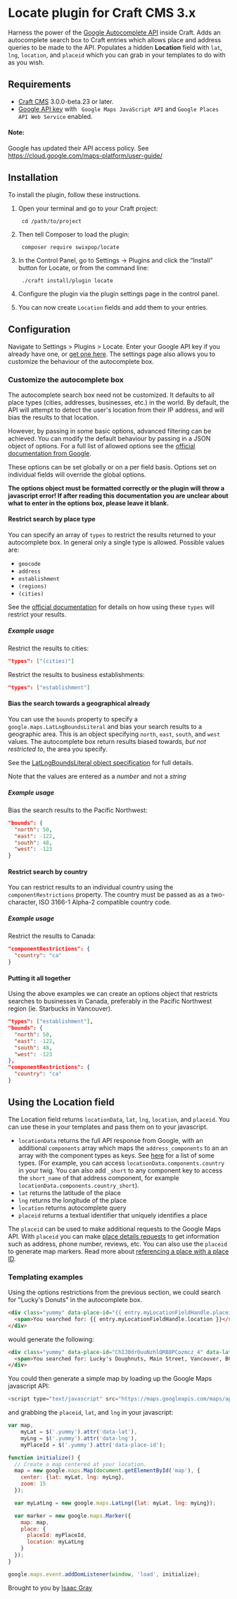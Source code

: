 # Locate plugin for Craft CMS 3.x

Harness the power of the [Google Autocomplete API](https://developers.google.com/maps/documentation/javascript/places-autocomplete) inside Craft. Adds an autocomplete search box to Craft entries which allows place and address queries to be made to the API. Populates a hidden **Location** field with `lat`, `lng`, `location`, and `placeid` which you can grab in your templates to do with as you wish.


## Requirements

* [Craft CMS](https://craftcms.com/) 3.0.0-beta.23 or later.
* [Google API key](https://developers.google.com/maps/documentation/javascript/get-api-key) with `
Google Maps JavaScript API` and `Google Places API Web Service` enabled.

#### Note:
Google has updated their API access policy. See https://cloud.google.com/maps-platform/user-guide/

## Installation

To install the plugin, follow these instructions.

1. Open your terminal and go to your Craft project:

        cd /path/to/project

2. Then tell Composer to load the plugin:

        composer require swixpop/locate

3. In the Control Panel, go to Settings → Plugins and click the “Install” button for Locate, or from the command line:

        ./craft install/plugin locate

4. Configure the plugin via the plugin settings page in the control panel.

5. You can now create `Location` fields and add them to your entries.

## Configuration

Navigate to Settings > Plugins > Locate. Enter your Google API key if you already have one, or [get one here](https://developers.google.com/maps/documentation/javascript/get-api-key). The settings page also allows you to customize the behaviour of the autocomplete box.

### Customize the autocomplete box

The autocomplete search box need not be customized. It defaults to all place types (cities, addresses, businesses, etc.) in the world. By default, the API will attempt to detect the user's location from their IP address, and will bias the results to that location.

However, by passing in some basic options, advanced filtering can be achieved. You can modify the default behaviour by passing in a JSON object of options. For a full list of allowed options see the [official documentation from Google](https://developers.google.com/maps/documentation/javascript/places-autocomplete#add_autocomplete).

These options can be set globally or on a per field basis. Options set on individual fields will override the global options.

**The options object must be formatted correctly or the plugin will throw a javascript error! If after reading this documentation you are unclear about what to enter in the options box, please leave it blank.**

#### Restrict search by place type

You can specify an array of `types` to restrict the results returned to your autocomplete box. In general only a single type is allowed. Possible values are:

* `geocode`
* `address`
* `establishment`
* `(regions)`
* `(cities)`

See the [official documentation](https://developers.google.com/maps/documentation/javascript/places-autocomplete#add_autocomplete) for details on how using these `types` will restrict your results.

##### Example usage

Restrict the results to cities:
```json
"types": ["(cities)"]
```

Restrict the results to business establishments:
```json
"types": ["establishment"]
```

#### Bias the search towards a geographical already

You can use the `bounds` property to specify a `google.maps.LatLngBoundsLiteral` and bias your search results to a geographic area. This is an object specifying `north`, `east`, `south`, and `west` values. The autocomplete box return results biased towards, *but not restricted to*, the area you specify.

See the [LatLngBoundsLiteral object specification](https://developers.google.com/maps/documentation/javascript/reference#LatLngBoundsLiteral) for full details.

Note that the values are entered as a *number* and not a *string*

##### Example usage

Bias the search results to the Pacific Northwest:
```json
"bounds": {
  "north": 50,
  "east": -122,
  "south": 48,
  "west": -123
}
```

#### Restrict search by country

You can restrict results to an individual country using the `componentRestrictions` property. The country must be passed as as a two-character, ISO 3166-1 Alpha-2 compatible country code.

##### Example usage

Restrict the results to Canada:
```json
"componentRestrictions": {
  "country": "ca"
}
```

#### Putting it all together

Using the above examples we can create an options object that restricts searches to businesses in Canada, preferably in the Pacific Northwest region (ie. Starbucks in Vancouver).

```json
"types": ["establishment"],
"bounds": {
  "north": 50,
  "east": -122,
  "south": 48,
  "west": -123
},
"componentRestrictions": {
  "country": "ca"
}
```

## Using the Location field

The Location field returns `locationData`, `lat`, `lng`, `location`, and `placeid`. You can use these in your templates and pass them on to your javascript.

* `locationData` returns the full API response from Google, with an additional `components` array which maps the `address_components` to an an array with the component types as keys. See [here](https://developers.google.com/maps/documentation/geocoding/intro#Types) for a list of some types. (For example, you can access `locationData.components.country` in your twig. You can also add `_short` to any component key to access the `short_name` of that address component, for example `locationData.components.country_short`).
* `lat` returns the latitude of the place
* `lng` returns the longitude of the place
* `location` returns autocomplete query
* `placeid` returns a textual identifier that uniquely identifies a place

The `placeid` can be used to make additional requests to the Google Maps API. With `placeid` you can make [place details requests](https://developers.google.com/maps/documentation/javascript/places#place_details_requests) to get information such as address, phone number, reviews, etc. You can also use the `placeid` to generate map markers. Read more about [referencing a place with a place ID](https://developers.google.com/maps/documentation/javascript/places#placeid).

### Templating examples

Using the options restrictions from the previous section, we could search for "Lucky's Donuts" in the autocomplete box.

```html
<div class="yummy" data-place-id="{{ entry.myLocationFieldHandle.placeid }}" data-lat="{{ entry.myLocationFieldHandle.lat }}" data-lng="{{ entry.myLocationFieldHangle.lng }}">
  <span>You searched for: {{ entry.myLocationFieldHandle.location }}</span>
</div>
```
would generate the following:
```html
<div class="yummy" data-place-id="ChIJ0drOuuNzhlQRB8PCozmcz_4" data-lat="49.25915390000001" data-lng="-123.10084899999998">
  <span>You searched for: Lucky's Doughnuts, Main Street, Vancouver, BC, Canada</span>
</div>
```

You could then generate a simple map by loading up the Google Maps javascript API:
```javascript
<script type="text/javascript" src="https://maps.googleapis.com/maps/api/js?key=YOUR_API_KEY"></script>
```
and grabbing the `placeid`, `lat`, and `lng` in your javascript:

```javascript
var map,
    myLat = $('.yummy').attr('data-lat'),
    myLng = $('.yummy').attr('data-lng'),
    myPlaceId = $('.yummy').attr('data-place-id');

function initialize() {
  // Create a map centered at your location.
  map = new google.maps.Map(document.getElementById('map'), {
    center: {lat: myLat, lng: myLng},
    zoom: 15
  });

  var myLatLng = new google.maps.LatLng({lat: myLat, lng: myLng});

  var marker = new google.maps.Marker({
    map: map,
    place: {
      placeId: myPlaceId,
      location: myLatLng
    }
  });
}

google.maps.event.addDomListener(window, 'load', initialize);
```


Brought to you by [Isaac Gray](https://www.vaersaagod.no/)
